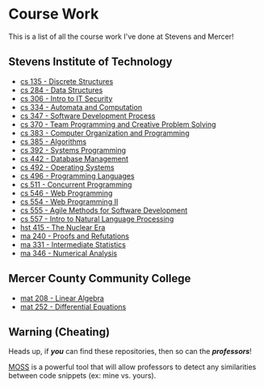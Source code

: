 # Course Work
This is a list of all the course work I've done at Stevens and Mercer!

## Stevens Institute of Technology

  * [cs 135 - Discrete Structures](https://github.com/ericaltenburg/cs135)
  * [cs 284 - Data Structures](https://github.com/ericaltenburg/cs284)
  * [cs 306 - Intro to IT Security](https://github.com/ericaltenburg/cs306)
  * [cs 334 - Automata and Computation](https://github.com/ericaltenburg/cs334)
  * [cs 347 - Software Development Process](https://github.com/ericaltenburg/cs347)
  * [cs 370 - Team Programming and Creative Problem Solving](https://github.com/ericaltenburg/cs370)
  * [cs 383 - Computer Organization and Programming](https://github.com/ericaltenburg/cs383)
  * [cs 385 - Algorithms](https://github.com/ericaltenburg/cs385)
  * [cs 392 - Systems Programming](https://github.com/ericaltenburg/cs392)
  * [cs 442 - Database Management](https://github.com/ericaltenburg/cs442)
  * [cs 492 - Operating Systems](https://github.com/ericaltenburg/cs492)
  * [cs 496 - Programming Languages](https://github.com/ericaltenburg/cs496)
  * [cs 511 - Concurrent Programming](https://github.com/ericaltenburg/cs511)
  * [cs 546 - Web Programming](https://github.com/ericaltenburg/cs546)
  * [cs 554 - Web Programming II](https://github.com/ericaltenburg/cs554)
  * [cs 555 - Agile Methods for Software Development](https://github.com/ericaltenburg/cs555-project)
  * [cs 557 - Intro to Natural Language Processing](https://github.com/ericaltenburg/cs557)
  * [hst 415 - The Nuclear Era](https://github.com/ericaltenburg/hst415)
  * [ma 240 - Proofs and Refutations](https://github.com/ericaltenburg/ma240)
  * [ma 331 - Intermediate Statistics](https://github.com/ericaltenburg/ma331)
  * [ma 346 - Numerical Analysis](https://github.com/ericaltenburg/ma346)

## Mercer County Community College

  * [mat 208 - Linear Algebra](https://github.com/ericaltenburg/mat208)
  * [mat 252 - Differential Equations](https://github.com/ericaltenburg/mat252)

## Warning (Cheating)
Heads up, if ***you*** can find these repositories, then so can the ***professors***! 

[MOSS](https://theory.stanford.edu/~aiken/moss/) is a powerful tool that will allow professors to detect any similarities between code snippets (ex: mine vs. yours).
